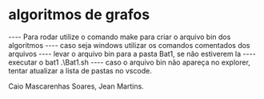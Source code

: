 # algoritmos de grafos

---- Para rodar utilize o comando make para criar o arquivo bin dos algoritmos
---- caso seja windows utilizar os comandos comentados dos arquivos
---- levar o arquivo bin para a pasta Bat1, se não estiverem la
---- executar o bat1 .\Bat1.sh
---- caso o arquivo bin não apareça no explorer, tentar atualizar a lista de pastas no vscode.

Caio Mascarenhas Soares, Jean Martins.